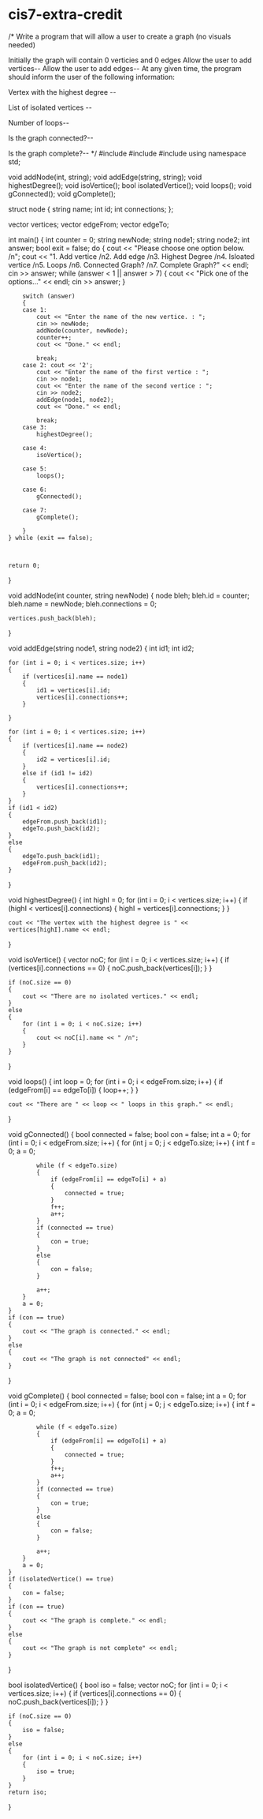 # cis7-extra-credit

/*
Write a program that will allow a user to create a graph (no visuals needed)

Initially the graph will contain 0 verticies and 0 edges
Allow the user to add vertices--
Allow the user to add edges--
At any given time, the program should inform the user of the following information:

Vertex with the highest degree --

List of isolated vertices --

Number of loops--

Is the graph connected?--

Is the graph complete?--
*/
#include <iostream>
#include <string>
#include <vector>
using namespace std;

void addNode(int, string);
void addEdge(string, string);
void highestDegree();
void isoVertice();
bool isolatedVertice();
void loops();
void gConnected();
void gComplete();

struct node
{
	string name;
	int id;
	int connections;
};

vector <node> vertices;
vector <int> edgeFrom;
vector <int> edgeTo;


int main()
{
	int counter = 0;
	string newNode;
	string node1;
	string node2;
	int answer;
	bool exit = false;
	do
	{
		cout << "Please choose one option below. /n";
		cout << "1. Add vertice /n2. Add edge /n3. Highest Degree /n4. Isloated vertice /n5. Loops /n6. Connected Graph? /n7. Complete Graph?" << endl;
		cin >> answer;
		while (answer < 1 || answer > 7)
		{
			cout << "Pick one of the options..." << endl;
			cin >> answer;
		}

		switch (answer)
		{
		case 1:
			cout << "Enter the name of the new vertice. : ";
			cin >> newNode;
			addNode(counter, newNode);
			counter++;
			cout << "Done." << endl;

			break;
		case 2: cout << '2';
			cout << "Enter the name of the first vertice : ";
			cin >> node1;
			cout << "Enter the name of the second vertice : ";
			cin >> node2;
			addEdge(node1, node2);
			cout << "Done." << endl;

			break;
		case 3:
			highestDegree();

		case 4:
			isoVertice();

		case 5:
			loops();

		case 6:
			gConnected();

		case 7:
			gComplete();

		}
	} while (exit == false);



	return 0;
}


void addNode(int counter, string newNode)
{
	node bleh;
	bleh.id = counter;
	bleh.name = newNode;
	bleh.connections = 0;

	vertices.push_back(bleh);
}

void addEdge(string node1, string node2)
{
	int id1;
	int id2;

	for (int i = 0; i < vertices.size; i++)
	{
		if (vertices[i].name == node1)
		{
			id1 = vertices[i].id;
			vertices[i].connections++;
		}

	}

	for (int i = 0; i < vertices.size; i++)
	{
		if (vertices[i].name == node2)
		{
			id2 = vertices[i].id;
		}
		else if (id1 != id2)
		{
			vertices[i].connections++;
		}
	}
	if (id1 < id2)
	{
		edgeFrom.push_back(id1);
		edgeTo.push_back(id2);
	}
	else
	{
		edgeTo.push_back(id1);
		edgeFrom.push_back(id2);
	}
}

void highestDegree()
{
	int highI = 0;
	for (int i = 0; i < vertices.size; i++)
	{
		if (highI < vertices[i].connections)
		{
			highI = vertices[i].connections;
		}
	}

	cout << "The vertex with the highest degree is " << vertices[highI].name << endl;
}

void isoVertice()
{
	vector <node> noC;
	for (int i = 0; i < vertices.size; i++)
	{
		if (vertices[i].connections == 0)
		{
			noC.push_back(vertices[i]);
		}
	}

	if (noC.size == 0)
	{
		cout << "There are no isolated vertices." << endl;
	}
	else
	{
		for (int i = 0; i < noC.size; i++)
		{
			cout << noC[i].name << " /n";
		}
	}
}

void loops()
{
	int loop = 0;
	for (int i = 0; i < edgeFrom.size; i++)
	{
		if (edgeFrom[i] == edgeTo[i])
		{
			loop++;
		}
	}

	cout << "There are " << loop << " loops in this graph." << endl;

}

void gConnected()
{
	bool connected = false;
	bool con = false;
	int a = 0;
	for (int i = 0; i < edgeFrom.size; i++)
	{
		for (int j = 0; j < edgeTo.size; i++)
		{
			int f = 0;
			a = 0;

			while (f < edgeTo.size)
			{
				if (edgeFrom[i] == edgeTo[i] + a)
				{
					connected = true;
				}
				f++;
				a++;
			}
			if (connected == true)
			{
				con = true;
			}
			else
			{
				con = false;
			}

			a++;
		}
		a = 0;
	}
	if (con == true)
	{
		cout << "The graph is connected." << endl;
	}
	else
	{
		cout << "The graph is not connected" << endl;
	}

}

void gComplete()
{
	bool connected = false;
	bool con = false;
	int a = 0;
	for (int i = 0; i < edgeFrom.size; i++)
	{
		for (int j = 0; j < edgeTo.size; i++)
		{
			int f = 0;
			a = 0;

			while (f < edgeTo.size)
			{
				if (edgeFrom[i] == edgeTo[i] + a)
				{
					connected = true;
				}
				f++;
				a++;
			}
			if (connected == true)
			{
				con = true;
			}
			else
			{
				con = false;
			}

			a++;
		}
		a = 0;
	}
	if (isolatedVertice() == true)
	{
		con = false;
	}
	if (con == true)
	{
		cout << "The graph is complete." << endl;
	}
	else
	{
		cout << "The graph is not complete" << endl;
	}

}

bool isolatedVertice()
{
	bool iso = false;
	vector <node> noC;
	for (int i = 0; i < vertices.size; i++)
	{
		if (vertices[i].connections == 0)
		{
			noC.push_back(vertices[i]);
		}
	}

	if (noC.size == 0)
	{
		iso = false;
	}
	else
	{
		for (int i = 0; i < noC.size; i++)
		{
			iso = true;
		}
	}
	return iso;
}
